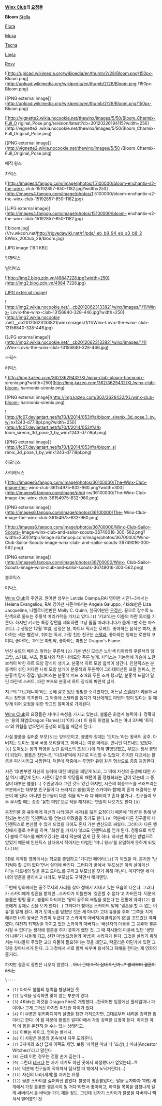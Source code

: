 **[Winx Club](Winx%20Club.md)의 [요정](%EC%9A%94%EC%A0%95.md)들**

**Bloom**
[Stella](%EC%8A%A4%ED%85%94%EB%9D%BC%28Winx%20Club%29.md)

[Flora](%ED%94%8C%EB%A1%9C%EB%9D%BC%28Winx%20Club%29.md)

[Musa](%EB%AE%A4%EC%82%AC.md)

[Tecna](%ED%85%8C%ED%81%AC%EB%82%98.md)

[Layla](%EB%A0%88%EC%9D%BC%EB%9D%BC%28Winx%20Club%29.md)

[Roxy](%EB%A1%9D%EC%8B%9C%28Winx%20Club%29.md)

  

![http://upload.wikimedia.org/wikipedia/en/thumb/2/28/Bloom.png/150px-
Bloom.png](http://upload.wikimedia.org/wikipedia/en/thumb/2/28/Bloom.png
/150px-Bloom.png)

[[PNG external
image]](http://upload.wikimedia.org/wikipedia/en/thumb/2/28/Bloom.png/150px-
Bloom.png)

![http://vignette2.wikia.nocookie.net/thewinx/images/5/50/Bloom_Charmix-Full_O
riginal_Pose.png/revision/latest?cb=20120226194115?width=250](http://vignette2
.wikia.nocookie.net/thewinx/images/5/50/Bloom_Charmix-Full_Original_Pose.png)

[[PNG external image]](http://vignette2.wikia.nocookie.net/thewinx/images/5/50
/Bloom_Charmix-Full_Original_Pose.png)

매직 윙스

차믹스

![http://images4.fanpop.com/image/photos/15100000/bloom-enchantix-s2-the-winx-
club-15192857-850-1182.jpg?width=250](http://images4.fanpop.com/image/photos/1
5100000/bloom-enchantix-s2-the-winx-club-15192857-850-1182.jpg)

[[JPG external image]](http://images4.fanpop.com/image/photos/15100000/bloom-
enchantix-s2-the-winx-club-15192857-850-1182.jpg)

![bloom.jpg](//rv.wkcdn.net/http://rigvedawiki.net/r1/pds/_eb_b8_94_eb_a3_b8_2
8Winx_20Club_29/bloom.jpg)

[JPG image (19.1 KB)]

인첸틱스

빌리빅스

![http://img2.blog.zdn.vn/49847228.jpg?width=250](http://img2.blog.zdn.vn/4984
7228.jpg)

[[JPG external image]](http://img2.blog.zdn.vn/49847228.jpg)

![http://img2.wikia.nocookie.net/__cb20120623133821/winx/images/1/11/Winx-
Lovix-the-winx-club-13156840-328-446.jpg?width=250](http://img2.wikia.nocookie
.net/__cb20120623133821/winx/images/1/11/Winx-Lovix-the-winx-
club-13156840-328-446.jpg)

[[JPG external
image]](http://img2.wikia.nocookie.net/__cb20120623133821/winx/images/1/11
/Winx-Lovix-the-winx-club-13156840-328-446.jpg)

소픽스

러빅스

![http://img.kazeo.com/362/3629432/XL/winx-club-bloom-harmonix-
sirenix.png?width=250](http://img.kazeo.com/362/3629432/XL/winx-club-bloom-
harmonix-sirenix.png)

[[PNG external image]](http://img.kazeo.com/362/3629432/XL/winx-club-bloom-
harmonix-sirenix.png)

![http://fc07.deviantart.net/fs70/f/2014/053/f/a/bloom_sirenix_3d_pose_1_by_wi
nx1243-d77i8pl.png?width=250](http://fc07.deviantart.net/fs70/f/2014/053/f/a/b
loom_sirenix_3d_pose_1_by_winx1243-d77i8pl.png)

[[PNG external image]](http://fc07.deviantart.net/fs70/f/2014/053/f/a/bloom_si
renix_3d_pose_1_by_winx1243-d77i8pl.png)

하모닉스

사이레닉스

![http://images6.fanpop.com/image/photos/36100000/The-Winx-Club-image-the-
winx-club-36154975-832-960.png?width=300](http://images6.fanpop.com/image/phot
os/36100000/The-Winx-Club-image-the-winx-club-36154975-832-960.png)

[[PNG external image]](http://images6.fanpop.com/image/photos/36100000/The-
Winx-Club-image-the-winx-club-36154975-832-960.png)

![http://images6.fanpop.com/image/photos/36700000/Winx-Club-Sailor-Scouts-
image-winx-club-and-sailor-scouts-36749016-300-562.png?width=250](http://image
s6.fanpop.com/image/photos/36700000/Winx-Club-Sailor-Scouts-image-winx-club-
and-sailor-scouts-36749016-300-562.png)

[[PNG external image]](http://images6.fanpop.com/image/photos/36700000/Winx-
Club-Sailor-Scouts-image-winx-club-and-sailor-scouts-36749016-300-562.png)

블루믹스

미틱스

[Winx Club](Winx%20Club.md)의 주인공. 원어판 성우는 Letizia Ciampa,RAI 영어판 시즌1~3에서는
Helena Evangeliou, RAI 영어판 시즌4에서는 Angela Galuppo, 4kids판은 Liza Jacqueline,
니켈로디언판은 Molly C. Quinn, 한국어판은 [우정신](%EC%9A%B0%EC%A0%95%EC%8B%A0.md). 끝으로
갈수록 노란색으로 물드는 주황색 머리카락을 가지고 있다.`[1]` '키코'라는 이름의 파란 토끼를 기른다. 하지만 키코는 특정 장면을
제외하면 그냥 졸졸 따라다니다가 몸개그만 하는 마스코트(...) 생일은 12월 10일, 상징은 용, 파트너 픽시는 로케트. 좋아하는 음식은
피자, 좋아하는 색은 빨간색, 취미는 독서, 가장 친한 친구는
[스텔라](%EC%8A%A4%ED%85%94%EB%9D%BC%28Winx%20Club%29.md), 좋아하는 영화는 로맨틱 코미디,
좋아하는 과목은 마법약, 좋아하는 마법은 Dragon's Flame.

변신 슈트의 베이스 컬러는 푸른색.`[2]` 기본 변신 모습은 노란색 티아라와 푸른색의 탱크탑, 스커트, 부츠, 팔토시와 작은 나비모양 푸른
날개. 차믹스는 기본형에 가슴에 노란 보석이 박힌 하트 모양 장식이 생기고, 분홍색 하트 모양 힙백이 생긴다. 인챈틱스는 분홍색이 섞인
커다란 나비 모양 날개에 분홍색과 푸른색이 그라데이션된 프릴 원피스, 연분홍색 망사 장갑. 빌리빅스는 분홍색 퍼프 소매와 푸른 조끼 탱크탑,
분홍색 프릴이 달린 파란색 스커트, 파란 부츠와 분홍색 하트 장식의 파란색 날개.

지구의 '가르데니아'라는 곳에 살고 있던 평범한 소녀였지만, 어느날
[스텔라](%EC%8A%A4%ED%85%94%EB%9D%BC%28Winx%20Club%29.md)가 괴물과 싸우는 장면을 목격한다. 그
와중에 스텔라를 돕다가 자신에게도 마법의 힘이 있다는 걸 깨닫게 되어 요정을 위한 학교인 알피아로 가게된다.

[Winx Club](Winx%20Club.md)의 요정들은 저마다 속성을 가지고 있는데, 블룸은 화염계 능력이다. 정확히는 '용의
화염(Dragon Flame)`[3]`'이다.`[4]` 이 용의 화염을 노리는 마녀 3자매 '트릭스'의 위협을 받으면서 출생의 비밀을 깨닫게
된다.

사실 블룸을 길러준 부모`[5]`는 양부모이고, 블룸의 정체는 '도미노'라는 왕국의 공주. 아버지는 도미노 왕국 국왕 오리텔이고, 어머니는
여왕 마리온. 언니인 다프네도 있었다.`[6]` 도미노는 용의 화염을 노린 트릭스의 조상`[7]`에 의해 멸망당했고, 부모는 생사 불명이
되었다. 블룸은 친언니인 '다프네'덕에 지구로 피신할 수 있었다. 하지만 다프네는 블룸을 피신시키고 사망한다. 덕분에 작중에는 투명한 유령
같은 형상으로 종종 등장한다.

시즌 1후반부엔 자신의 능력에 대한 비밀을 깨닫게 되고, 그 덕에 자신의 출생에 대한 사실 역시 깨닫게 된다. 시즌이 갈수록 악당들의 패턴이
좀 정형화되는 감이 있는데 그 중심이 대부분 블룸(...) 주인공이라 그런 것도 있긴 하지만, 시즌의 최종보스를 쓰러뜨리는 부분에서는 대부분
친구들이 다 쓰러지고 블룸(혹은 스카이와 함께)이 혼자 해결하는 부분이 꽤 된다. 아니면 친구들이 다른 적을 막느라 다 헤어지고 혼자
붙거나...친구들이 모두 무사할 때는 종종 '융합 마법'으로 적을 해치우는 연출이 나오기도 한다.`[8]`

등장인물 중 유일하게 자신의 나라(혹은 세계)를 잃은 요정이기 때문에 '희생'을 통해 발현되는 변신인 '인챈틱스'를 얻는데 어려움을 겪기도
한다.`[9]` 덕분에 다른 친구들이 다 인챈틱스로 변신할 수 있게 되었을 때에도 혼자 기본 변신으로 싸웠다. 그러다가 다른 행성에서 홀로
수련을 하며, '희생'을 거치지 않고도 인챈틱스를 얻게 된다. 정황으로 미루어 볼때 트릭스를 해치우겠다는 의지 덕분에 얻게 된 듯 하다.
하지만 특이한 방법으로 얻었기 때문에 인챈틱스 상태에서 작아지는 마법인 '미니 윙스'를 유일하게 못하게 되었다.`[10]`

3D로 제작된 영화에서는 학교를 졸업하고 '가디언 페어리`[11]`'가 되었을 때, 혼자만 '난 지켜야 할 곳이 없다'면서 실의에 빠진다.
그러다가 꿈에서 '부모님은 아직 살아계신다'는 다프네의 말을 듣고 도미노를 구하고 부모님을 찾기 위해 떠난다. 마지막엔 세 마녀의 영혼을
물리치고 나라도, 부모님도 구하면서 해피엔딩.

두번째 영화에서는 공주로서의 자리를 찾아 성에서 지내고 있는 모습이 나온다. 그러다가 스카이에게 청혼을 받지만...스카이가 이틀만에 '결혼할
수 없다'고 차버린다. 덕분에 블룸은 펑펑 울고, 블룸의 아버지는 '왕이 공주의 배필을 찾는다'는 전통에 따라`[12]` 블룸에게 강제로
선을 보게 한다(...) 그러다가 찾아온 스카이의 말에 '결혼을 할 수 없는 이유'를 알게 된다. 과거 도미노를 덮쳤던 것은 세 마녀가 고대
유물을 주며 '그쪽을 치게 해주면 너희 왕국은 가만히 두겠다'고 스카이의 아버지(락클리온의 왕)를 꼬드겼던 여파였다. 여전히 죄책감을 가지고
있던 스카이의 아버지는 '배신자의 아들을 그 공주와 결혼시킬 수 없다'는 생각에 결혼을 하지 못하게 했던 것. 그 때 픽시들의 마을에 있던
'생명의 나무'가 시들게 되고, 선한 마법(요정들의 마법)이 사라지게 된다. 그것을 살리기 위해서는 마녀들이 주었던 고대 유물이 필요하다는
것을 깨닫고, 락클리온 어딘가에 있던 그것을 찾아나서게 된다. 그 과정에서 서로 함께 싸우며 용서하고 화해를 한다는 게 영화의 줄거리.

하지만 결혼식 장면은 나오지 않았다... <del>아니 근데 아직 십대 아닌가...? 벌써부터 결혼이라니;;</del>

`\----`

  * `[1]` 아마도 블룸의 능력을 형상화한 듯
  * `[2]` 능력을 생각하면 맞지 않는 부분이 있다.
  * `[3]` 4Kids는 이것을 Dragon Fire로 개명했다...한국어판 입장에선 플레임이나 파이어나 그게 그거긴 하지만 미묘한 차이가 있다
  * `[4]` 이 부분은 위키피디아의 설명을 잠깐 가져오자면, 고대로부터 내려온 강력한 힘이라고 한다. 이 힘 덕분에 블룸은 알피아에서 가장 강력한 요정이 된다. 하지만 아직 이 힘을 온전히 쓸 수는 없는 상태라고.
  * `[5]` 아빠는 마이크, 엄마는 바네사.
  * `[6]` 이 사람은 블룸의 꿈속에서 자주 도와준다.
  * `[7]` 3자매의 조상 답게 이쪽도 세명. 보통 '사악한 마녀'나 '조상(;;) 마녀(Ancestor Witches)'라고 말한다
  * `[8]` 근데 이런 경우는 정말 손에 꼽는다...
  * `[9]` 그런데 [테크나](%ED%85%8C%ED%81%AC%EB%82%98.md) 는 자기 세계도 아닌 곳에서 희생했다가 얻었는데...?!
  * `[10]` 덕분에 친구들이 작아져서 탐사할 때 밖에서 노닥거린다(...)
  * `[11]` 자신의 나라(세계)를 지키는 요정
  * `[12]` 물론 스카이를 싫어하진 않았다. 블룸이 청혼받았다는 말을 듣자마자 '마법 세계에서 가장 훌륭한 결혼식이 될 거다'라면서 좋아하고, 하객들 목록을 엄청나게 길게 써버려서 홀 바닥을 가득 채울 정도. 그런데 갑자기 스카이가 블룸을 차버리니 빡쳐서 밀어붙인 것

